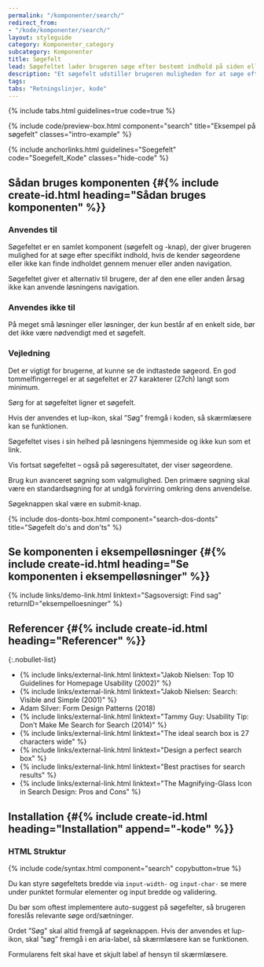 ```yaml
---
permalink: "/komponenter/search/"
redirect_from:
- "/kode/komponenter/search/"
layout: styleguide
category: Komponenter_category
subcategory: Komponenter
title: Søgefelt
lead: Søgefeltet lader brugeren søge efter bestemt indhold på siden eller i løsningen.
description: "Et søgefelt udstiller brugeren muligheden for at søge efter bestemt indhold på siden eller i løsningen."
tags:
tabs: "Retningslinjer, kode"
---
```


{% include tabs.html guidelines=true code=true %}

{% include code/preview-box.html component="search" title="Eksempel på søgefelt" classes="intro-example" %}

{% include anchorlinks.html guidelines="Soegefelt" code="Soegefelt_Kode" classes="hide-code" %}

<!--split-->

## Sådan bruges komponenten {#{% include create-id.html heading="Sådan bruges komponenten" %}}

### Anvendes til

Søgefeltet er en samlet komponent (søgefelt og -knap), der giver brugeren mulighed for at søge efter specifikt indhold, hvis de kender søgeordene eller ikke kan finde indholdet gennem menuer eller anden navigation.

Søgefeltet giver et alternativ til brugere, der af den ene eller anden årsag ikke kan anvende løsningens navigation.

### Anvendes ikke til

På meget små løsninger eller løsninger, der kun består af en enkelt side, bør det ikke være nødvendigt med et søgefelt.

### Vejledning

Det er vigtigt for brugerne, at kunne se de indtastede søgeord. En god tommelfingerregel er at søgefeltet er 27 karakterer (27ch) langt som minimum.

Sørg for at søgefeltet ligner et søgefelt.

Hvis der anvendes et lup-ikon, skal ”Søg” fremgå i koden, så skærmlæsere kan se funktionen.

Søgefeltet vises i sin helhed på løsningens hjemmeside og ikke kun som et link.

Vis fortsat søgefeltet – også på søgeresultatet, der viser søgeordene.

Brug kun avanceret søgning som valgmulighed. Den primære søgning skal være en standardsøgning for at undgå forvirring omkring dens anvendelse.

Søgeknappen skal være en submit-knap.

{% include dos-donts-box.html component="search-dos-donts" title="Søgefelt do's and don'ts" %}

## Se komponenten i eksempelløsninger {#{% include create-id.html heading="Se komponenten i eksempelløsninger" %}}

{% include links/demo-link.html linktext="Sagsoversigt: Find sag" returnID="eksempelloesninger" %}

## Referencer {#{% include create-id.html heading="Referencer" %}}

{:.nobullet-list}
- {% include links/external-link.html linktext="Jakob Nielsen: Top 10 Guidelines for Homepage Usability (2002)" %}
- {% include links/external-link.html linktext="Jakob Nielsen: Search: Visible and Simple (2001)" %}
- Adam Silver: Form Design Patterns (2018)
- {% include links/external-link.html linktext="Tammy Guy: Usability Tip: Don’t Make Me Search for Search (2014)" %}
- {% include links/external-link.html linktext="The ideal search box is 27 characters wide" %}
- {% include links/external-link.html linktext="Design a perfect search box" %}
- {% include links/external-link.html linktext="Best practises for search results" %}
- {% include links/external-link.html linktext="The Magnifying-Glass Icon in Search Design: Pros and Cons" %}

<!--split-->

## Installation {#{% include create-id.html heading="Installation" append="-kode" %}}

### HTML Struktur

{% include code/syntax.html component="search" copybutton=true %}

Du kan styre søgefeltets bredde via `input-width-` og `input-char-` se mere under punktet formular elementer og input bredde og validering.

Du bør som oftest implementere auto-suggest på søgefelter, så brugeren foreslås relevante søge ord/sætninger.

Ordet ”Søg” skal altid fremgå af søgeknappen. Hvis der anvendes et lup-ikon, skal ”søg” fremgå i en aria-label, så skærmlæsere kan se funktionen.

Formularens felt skal have et skjult label af hensyn til skærmlæsere.
